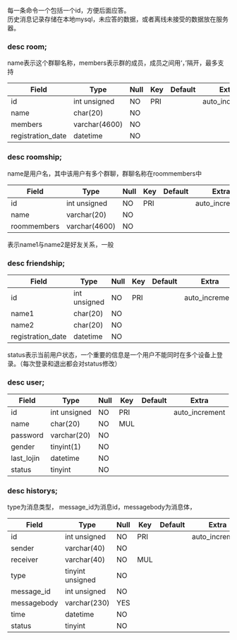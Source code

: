 每一条命令一个包括一个id，方便后面应答。   
历史消息记录存储在本地mysql，未应答的数据，或者离线未接受的数据放在服务器。


###  desc room;   

name表示这个群聊名称，members表示群的成员，成员之间用‘，’隔开，最多支持

| Field             | Type          | Null | Key | Default | Extra          |
|-------------------|---------------|------|-----|---------|----------------|
| id                | int unsigned  | NO   | PRI | <null>  | auto_increment |
| name              | char(20)      | NO   |     | <null>  |                |
| members           | varchar(4600) | NO   |     | <null>  |                |
| registration_date | datetime      | NO   |     | <null>  |                |



### desc roomship;   

name是用户名，其中该用户有多个群聊，群聊名称在roommembers中

| Field       | Type          | Null | Key | Default | Extra          |
|-------------|---------------|------|-----|---------|----------------|
| id          | int unsigned  | NO   | PRI | <null>  | auto_increment |
| name        | varchar(20)   | NO   |     | <null>  |                |
| roommembers | varchar(4600) | NO   |     | <null>  |                |



表示name1与name2是好友关系，一般

### desc  friendship;

| Field             | Type         | Null | Key | Default | Extra          |
|-------------------|--------------|------|-----|---------|----------------|
| id                | int unsigned | NO   | PRI | <null>  | auto_increment |
| name1             | char(20)     | NO   |     | <null>  |                |
| name2             | char(20)     | NO   |     | <null>  |                |
| registration_date | datetime     | NO   |     | <null>  |                |



status表示当前用户状态，一个重要的信息是一个用户不能同时在多个设备上登录。（每次登录和退出都会对status修改）

 ### desc user;

| Field      | Type         | Null | Key | Default | Extra          |
|------------|--------------|------|-----|---------|----------------|
| id         | int unsigned | NO   | PRI | <null>  | auto_increment |
| name       | char(20)     | NO   | MUL | <null>  |                |
| password   | varchar(20)  | NO   |     | <null>  |                |
| gender     | tinyint(1)   | NO   |     | <null>  |                |
| last_lojin | datetime     | NO   |     | <null>  |                |
| status     | tinyint      | NO   |     | <null>  |                |



###  desc  historys;   
type为消息类型， message_id为消息id，messagebody为消息体，

| Field       | Type             | Null | Key | Default | Extra          |
|-------------|------------------|------|-----|---------|----------------|
| id          | int unsigned     | NO   | PRI | <null>  | auto_increment |
| sender      | varchar(40)      | NO   |     | <null>  |                |
| receiver    | varchar(40)      | NO   | MUL | <null>  |                |
| type        | tinyint unsigned | NO   |     | <null>  |                |
| message_id  | int unsigned     | NO   |     | <null>  |                |
| messagebody | varchar(230)     | YES  |     | <null>  |                |
| time        | datetime         | NO   |     | <null>  |                |
| status     | tinyint      | NO   |     | <null>  |                |
